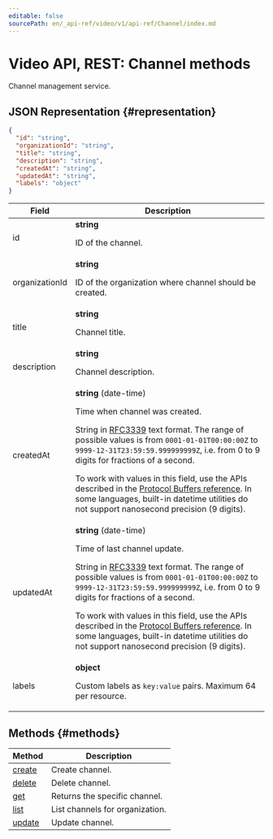 ```yaml
---
editable: false
sourcePath: en/_api-ref/video/v1/api-ref/Channel/index.md
---
```


# Video API, REST: Channel methods
Channel management service.
## JSON Representation {#representation}
```json 
{
  "id": "string",
  "organizationId": "string",
  "title": "string",
  "description": "string",
  "createdAt": "string",
  "updatedAt": "string",
  "labels": "object"
}
```
 
Field | Description
--- | ---
id | **string**<br><p>ID of the channel.</p> 
organizationId | **string**<br><p>ID of the organization where channel should be created.</p> 
title | **string**<br><p>Channel title.</p> 
description | **string**<br><p>Channel description.</p> 
createdAt | **string** (date-time)<br><p>Time when channel was created.</p> <p>String in <a href="https://www.ietf.org/rfc/rfc3339.txt">RFC3339</a> text format. The range of possible values is from ``0001-01-01T00:00:00Z`` to ``9999-12-31T23:59:59.999999999Z``, i.e. from 0 to 9 digits for fractions of a second.</p> <p>To work with values in this field, use the APIs described in the <a href="https://developers.google.com/protocol-buffers/docs/reference/overview">Protocol Buffers reference</a>. In some languages, built-in datetime utilities do not support nanosecond precision (9 digits).</p> 
updatedAt | **string** (date-time)<br><p>Time of last channel update.</p> <p>String in <a href="https://www.ietf.org/rfc/rfc3339.txt">RFC3339</a> text format. The range of possible values is from ``0001-01-01T00:00:00Z`` to ``9999-12-31T23:59:59.999999999Z``, i.e. from 0 to 9 digits for fractions of a second.</p> <p>To work with values in this field, use the APIs described in the <a href="https://developers.google.com/protocol-buffers/docs/reference/overview">Protocol Buffers reference</a>. In some languages, built-in datetime utilities do not support nanosecond precision (9 digits).</p> 
labels | **object**<br><p>Custom labels as ``key:value`` pairs. Maximum 64 per resource.</p> 

## Methods {#methods}
Method | Description
--- | ---
[create](create.md) | Create channel.
[delete](delete.md) | Delete channel.
[get](get.md) | Returns the specific channel.
[list](list.md) | List channels for organization.
[update](update.md) | Update channel.